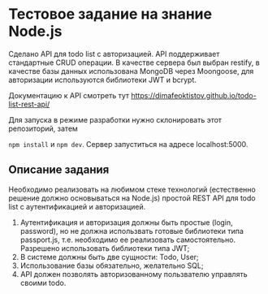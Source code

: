 # Тестовое задание на знание Node.js

Сделано API для todo list с авторизацией. API поддерживает стандартные CRUD операции. В качестве сервера был выбран restify, в качестве базы данных использована MongoDB через Moongoose, для авторизации используются библиотеки JWT и bcrypt.

Документацию к API смотреть тут https://dimafeoktistov.github.io/todo-list-rest-api/

Для запуска в режиме разработки нужно склонировать этот репозиторий, затем

`npm install` и `npm dev`. Сервер запуститься на адресе localhost:5000.

## Описание задания

Необходимо реализовать на любимом стеке технологий (естественно решение должно основываться на Node.js) простой REST API для todo list с аутентификацией и авторизацией.

1. Аутентификация и авторизация должны быть простые (login, password), но не должна использвать готовые библиотеки типа passport.js, т.е. необходимо ее реализовать самостоятельно. Разрешено использовать библиотеки типа JWT;
2. В системе должны быть две сущности: Todo, User;
3. Использование базы обязательно, желательно SQL;
4. API должен позволять авторизованному пользвателю управлять своими todo.
